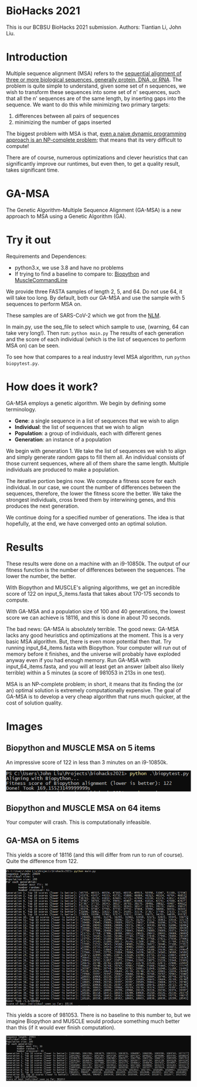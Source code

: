 # BioHacks 2021

This is our BCBSU BioHacks 2021 submission. Authors: Tiantian Li, John Liu.

# Introduction

Multiple sequence alignment (MSA) refers to the [sequential alignment of three or more biological sequences, generally protein, DNA, or RNA](https://en.wikipedia.org/wiki/Multiple_sequence_alignment). The problem is quite simple to understand, given some set of n sequences, we wish to transform these sequences into some set of n' sequences, such that all the n' sequences are of the same length, by inserting gaps into the sequence. We want to do this while minimizing two primary targets:

1. differences between all pairs of sequences
2. minimizing the number of gaps inserted

The biggest problem with MSA is that, [even a naive dynamic programming approach is an NP-complete problem](https://www.liebertpub.com/doi/10.1089/cmb.1994.1.337); that means that its very difficult to compute!

There are of course, numerous optimizations and clever heuristics that can significantly improve our runtimes, but even then, to get a quality result, takes significant time.

# GA-MSA

The Genetic Algorithm-Multiple Sequence Alignment (GA-MSA) is a new approach to MSA using a Genetic Algorithm (GA).

# Try it out

Requirements and Dependences:
  - python3.x, we use 3.8 and have no problems
  - If trying to find a baseline to compare to: [Biopython](https://biopython.org/) and [MuscleCommandLine](http://www.drive5.com/muscle/)

We provide three FASTA samples of length 2, 5, and 64. Do not use 64, it will take too long. By default, both our GA-MSA and use the sample with 5 sequences to perform MSA on.

These samples are of SARS-CoV-2 which we got from the [NLM](https://www.ncbi.nlm.nih.gov/sars-cov-2/).

In main.py, use the seq_file to select which sample to use, (warning, 64 can take very long!). Then run: `python main.py` The results of each generation and the score of each individual (which is the list of sequences to perform MSA on) can be seen. 

To see how that compares to a real industry level MSA algorithm, run `python biopytest.py`.

# How does it work?

GA-MSA employs a genetic algorithm. We begin by defining some terminology.

- **Gene**: a single sequence in a list of sequences that we wish to align
- **Individual**: the list of sequences that we wish to align
- **Population**: a group of individuals, each with different genes
- **Generation**: an instance of a population

We begin with generation 1. We take the list of sequences we wish to align and simply generate random gaps to fill them all. An individual consists of those current sequences, where all of them share the same length. Multiple individuals are produced to make a population.

The iterative portion begins now. We compute a fitness score for each individual. In our case, we count the number of differences between the sequences, therefore, the lower the fitness score the better. We take the strongest individuals, cross breed them by interwining genes, and this produces the next generation.

We continue doing for a specified number of generations. The idea is that hopefully, at the end, we have converged onto an optimal solution.

# Results

These results were done on a machine with an i9-10850k. The output of our fitness function is the number of differences between the sequences. The lower the number, the better.

With Biopython and MUSCLE's aligning algorithms, we get an incredible score of 122 on input_5_items.fasta that takes about 170-175 seconds to compute.

With GA-MSA and a population size of 100 and 40 generations, the lowest score we can achieve is 18116, and this is done in about 70 seconds.

The bad news: GA-MSA is absolutely terrible.
The good news: GA-MSA lacks any good heuristics and optimizations at the moment. This is a very basic MSA algorithm. But, there is even more potential then that. Try running input_64_items.fasta with Biopython. Your computer will run out of memory before it finishes, and the universe will probably have exploded anyway even if you had enough memory. Run GA-MSA with input_64_items.fasta, and you will at least get an answer (albeit also likely terrible) within a 5 minutes (a score of 981053 in 213s in one test).

MSA is an NP-complete problem; in short, it means that its finding the (or an) optimal solution is extremely computationally expensive. The goal of GA-MSA is to develop a very cheap algorithm that runs much quicker, at the cost of solution quality.

# Images

## Biopython and MUSCLE MSA on 5 items

An impressive score of 122 in less than 3 minutes on an i9-10850k.

![biopytest 5 items](results/biopytest_5_items.png)

## Biopython and MUSCLE MSA on 64 items

Your computer will crash. This is computationally infeasible.

## GA-MSA on 5 items

This yields a score of 18116 (and this will differ from run to run of course). Quite the difference from 122.

![GA-MSA 5 items](results/gamsa_5_items.png)

This yields a score of 981053. There is no baseline to this number to, but we imagine Biopython and MUSCLE would produce something much better than this (if it would ever finish computation).

![GA-MSA 64 items](results/gamsa_64_items.png)

